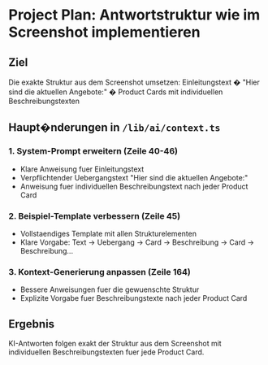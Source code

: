 # Project Plan: Antwortstruktur wie im Screenshot implementieren

## Ziel
Die exakte Struktur aus dem Screenshot umsetzen: Einleitungstext � "Hier sind die aktuellen Angebote:" � Product Cards mit individuellen Beschreibungstexten

## Haupt�nderungen in `/lib/ai/context.ts`

### 1. System-Prompt erweitern (Zeile 40-46)
- Klare Anweisung fuer Einleitungstext
- Verpflichtender Uebergangstext "Hier sind die aktuellen Angebote:"
- Anweisung fuer individuellen Beschreibungstext nach jeder Product Card

### 2. Beispiel-Template verbessern (Zeile 45)
- Vollstaendiges Template mit allen Strukturelementen
- Klare Vorgabe: Text -> Uebergang -> Card -> Beschreibung -> Card -> Beschreibung...

### 3. Kontext-Generierung anpassen (Zeile 164)
- Bessere Anweisungen fuer die gewuenschte Struktur
- Explizite Vorgabe fuer Beschreibungstexte nach jeder Product Card

## Ergebnis
KI-Antworten folgen exakt der Struktur aus dem Screenshot mit individuellen Beschreibungstexten fuer jede Product Card.